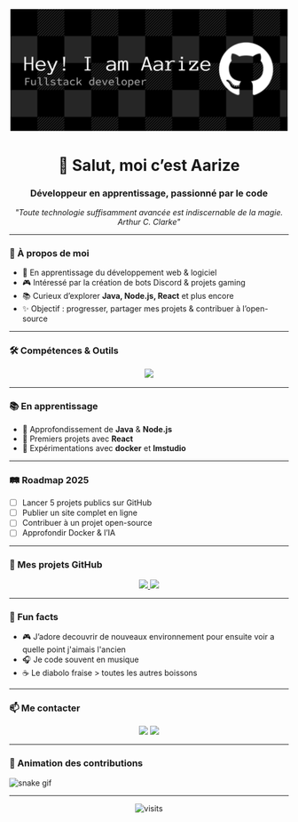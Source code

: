<!-- Bannière -->
<p align="center">
  <img src="./github-header-banner.png" alt="banner" />
</p>

<h1 align="center">👋 Salut, moi c’est Aarize</h1>
<h3 align="center">Développeur en apprentissage, passionné par le code</h3>

<p align="center">
  <em>"Toute technologie suffisamment avancée est indiscernable de la magie. Arthur C. Clarke"</em>
</p>

---

### 🚀 À propos de moi
- 🎯 En apprentissage du développement web & logiciel  
- 🎮 Intéressé par la création de bots Discord & projets gaming  
- 📚 Curieux d’explorer **Java, Node.js, React** et plus encore  
- ✨ Objectif : progresser, partager mes projets & contribuer à l’open-source  

---

### 🛠️ Compétences & Outils
<p align="center">
  <img src="https://skillicons.dev/icons?i=java,nodejs,python,php,mysql,react,html,css,js,docker,git,linux,vscode" />
</p>

---

### 📚 En apprentissage
- 🔹 Approfondissement de **Java** & **Node.js**  
- 🔹 Premiers projets avec **React**  
- 🔹 Expérimentations avec **docker** et **lmstudio**  

---

### 🛤️ Roadmap 2025
- [ ] Lancer 5 projets publics sur GitHub  
- [ ] Publier un site complet en ligne  
- [ ] Contribuer à un projet open-source  
- [ ] Approfondir Docker & l’IA  

---

### 🚧 Mes projets GitHub
<p align="center">
  <a href="https://github.com/aarize/discord-bot">
    <img src="https://github-readme-stats.vercel.app/api/pin/?username=aarize&repo=discord-bot&theme=radical" />
  </a>
  <a href="https://github.com/aarize/learning-website">
    <img src="https://github-readme-stats.vercel.app/api/pin/?username=aarize&repo=learning-website&theme=radical" />
  </a>
</p>

---

### 🎉 Fun facts
- 🎮 J’adore decouvrir de nouveaux environnement pour ensuite voir a quelle point j'aimais l'ancien 
- 🎧 Je code souvent en musique  
- ☕ Le diabolo fraise > toutes les autres boissons  

---

### 📫 Me contacter
<p align="center">
  <a href="https://discord.gg/CAnAuGTpsq"><img src="https://img.shields.io/badge/Discord-5865F2?style=for-the-badge&logo=discord&logoColor=white"/></a>
  <a href="mailto:officel.vega@gmail.com"><img src="https://img.shields.io/badge/Email-EA4335?style=for-the-badge&logo=gmail&logoColor=white"/></a>
</p>

---

### 🐍 Animation des contributions
![snake gif](https://github.com/aarize/aarize/blob/output/github-contribution-grid-snake.svg)

---

<p align="center">
  <img src="https://komarev.com/ghpvc/?username=aarize720&style=flat-square&color=blue" alt="visits"/>
</p>
